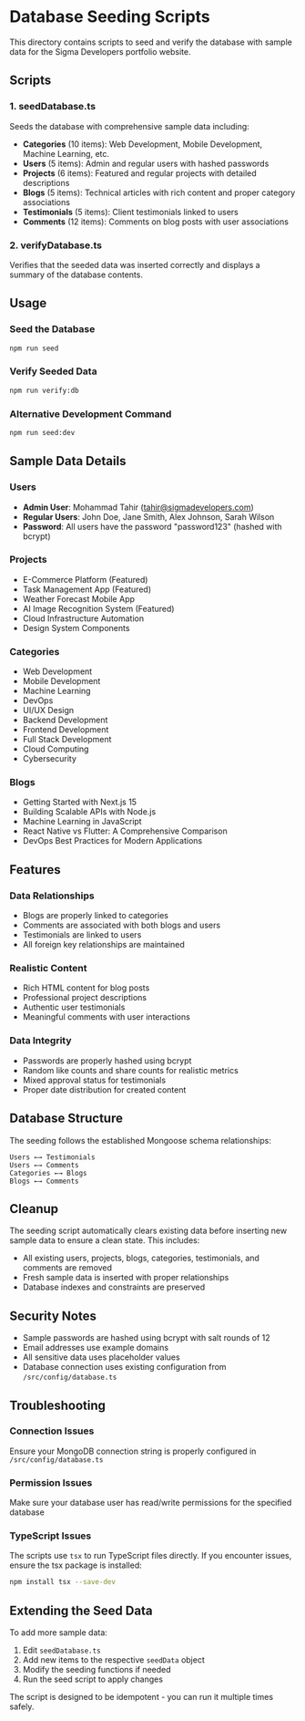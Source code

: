 # Database Seeding Scripts

This directory contains scripts to seed and verify the database with sample data for the Sigma Developers portfolio website.

## Scripts

### 1. seedDatabase.ts
Seeds the database with comprehensive sample data including:
- **Categories** (10 items): Web Development, Mobile Development, Machine Learning, etc.
- **Users** (5 items): Admin and regular users with hashed passwords
- **Projects** (6 items): Featured and regular projects with detailed descriptions
- **Blogs** (5 items): Technical articles with rich content and proper category associations
- **Testimonials** (5 items): Client testimonials linked to users
- **Comments** (12 items): Comments on blog posts with user associations

### 2. verifyDatabase.ts
Verifies that the seeded data was inserted correctly and displays a summary of the database contents.

## Usage

### Seed the Database
```bash
npm run seed
```

### Verify Seeded Data
```bash
npm run verify:db
```

### Alternative Development Command
```bash
npm run seed:dev
```

## Sample Data Details

### Users
- **Admin User**: Mohammad Tahir (tahir@sigmadevelopers.com)
- **Regular Users**: John Doe, Jane Smith, Alex Johnson, Sarah Wilson
- **Password**: All users have the password "password123" (hashed with bcrypt)

### Projects
- E-Commerce Platform (Featured)
- Task Management App (Featured)
- Weather Forecast Mobile App
- AI Image Recognition System (Featured)
- Cloud Infrastructure Automation
- Design System Components

### Categories
- Web Development
- Mobile Development
- Machine Learning
- DevOps
- UI/UX Design
- Backend Development
- Frontend Development
- Full Stack Development
- Cloud Computing
- Cybersecurity

### Blogs
- Getting Started with Next.js 15
- Building Scalable APIs with Node.js
- Machine Learning in JavaScript
- React Native vs Flutter: A Comprehensive Comparison
- DevOps Best Practices for Modern Applications

## Features

### Data Relationships
- Blogs are properly linked to categories
- Comments are associated with both blogs and users
- Testimonials are linked to users
- All foreign key relationships are maintained

### Realistic Content
- Rich HTML content for blog posts
- Professional project descriptions
- Authentic user testimonials
- Meaningful comments with user interactions

### Data Integrity
- Passwords are properly hashed using bcrypt
- Random like counts and share counts for realistic metrics
- Mixed approval status for testimonials
- Proper date distribution for created content

## Database Structure

The seeding follows the established Mongoose schema relationships:

```
Users ←→ Testimonials
Users ←→ Comments
Categories ←→ Blogs
Blogs ←→ Comments
```

## Cleanup

The seeding script automatically clears existing data before inserting new sample data to ensure a clean state. This includes:
- All existing users, projects, blogs, categories, testimonials, and comments are removed
- Fresh sample data is inserted with proper relationships
- Database indexes and constraints are preserved

## Security Notes

- Sample passwords are hashed using bcrypt with salt rounds of 12
- Email addresses use example domains
- All sensitive data uses placeholder values
- Database connection uses existing configuration from `/src/config/database.ts`

## Troubleshooting

### Connection Issues
Ensure your MongoDB connection string is properly configured in `/src/config/database.ts`

### Permission Issues
Make sure your database user has read/write permissions for the specified database

### TypeScript Issues
The scripts use `tsx` to run TypeScript files directly. If you encounter issues, ensure the tsx package is installed:
```bash
npm install tsx --save-dev
```

## Extending the Seed Data

To add more sample data:

1. Edit `seedDatabase.ts`
2. Add new items to the respective `seedData` object
3. Modify the seeding functions if needed
4. Run the seed script to apply changes

The script is designed to be idempotent - you can run it multiple times safely.